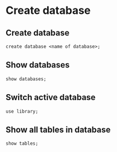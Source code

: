 # Create database

## Create database
```
create database <name of database>;
```

## Show databases
```
show databases;
```

## Switch active database
```
use library;
```

## Show all tables in database
```
show tables;
```

